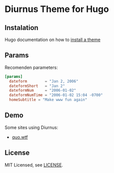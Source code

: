 # Diurnus Theme for Hugo

## Instalation

Hugo documentation on how to [install a theme](https://gohugo.io/hosting-and-deployment/deployment-with-nanobox/#install-a-theme)

## Params

Recomenden parameters:

```toml
[params]
  dateform        = "Jan 2, 2006"
  dateformShort   = "Jan 2"
  dateformNum     = "2006-01-02"
  dateformNumTime = "2006-01-02 15:04 -0700"
  homeSubtitle = "Make www fun again"
```

## Demo

Some sites using Diurnus:

- [quo.wtf](https://quo.wtf/)

## License

MIT Licensed, see [LICENSE](https://github.com/quowtf/diurnus/blob/master/LICENSE).
